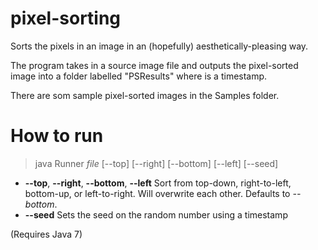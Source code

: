 pixel-sorting
============
Sorts the pixels in an image in an (hopefully) aesthetically-pleasing way.

The program takes in a source image file and outputs the pixel-sorted image into a folder labelled "PSResults<X>" where <X> is a timestamp.

There are som sample pixel-sorted images in the Samples folder.

How to run
============
> java Runner *file* [--top] [--right] [--bottom] [--left] [--seed]

- **--top**, **--right**, **--bottom**, **--left** Sort from top-down, right-to-left, bottom-up, or left-to-right. Will overwrite each other. Defaults to *--bottom*.
- **--seed** Sets the seed on the random number using a timestamp

(Requires Java 7)
